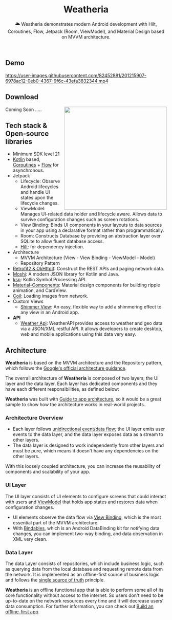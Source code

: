 <h1 align="center">Weatheria</h1>



<p align="center">  
🌥 Weatheria demonstrates modern Android development with Hilt, Coroutines, Flow, Jetpack (Room, ViewModel), and Material Design based on MVVM architecture.
</p>
</br>


## Demo
   https://user-images.githubusercontent.com/82452881/201215907-6978ac12-0eb0-4367-9f6c-43efa3832344.mp4
## Download
 Coming Soon .....
<img src="/previews/preview.gif" align="right" width="320"/>

## Tech stack & Open-source libraries
- Minimum SDK level 21
- [Kotlin](https://kotlinlang.org/) based, [Coroutines](https://github.com/Kotlin/kotlinx.coroutines) + [Flow](https://kotlin.github.io/kotlinx.coroutines/kotlinx-coroutines-core/kotlinx.coroutines.flow/) for asynchronous.
- Jetpack
  - Lifecycle: Observe Android lifecycles and handle UI states upon the lifecycle changes.
  - ViewModel: Manages UI-related data holder and lifecycle aware. Allows data to survive configuration changes such as screen rotations.
  - View Binding: Binds UI components in your layouts to data sources in your app using a declarative format rather than programmatically.
  - Room: Constructs Database by providing an abstraction layer over SQLite to allow fluent database access.
  - [Hilt](https://dagger.dev/hilt/): for dependency injection.
- Architecture
  - MVVM Architecture (View - View Binding - ViewModel - Model)
  - Repository Pattern
- [Retrofit2 & OkHttp3](https://github.com/square/retrofit): Construct the REST APIs and paging network data.
- [Moshi](https://github.com/square/moshi/): A modern JSON library for Kotlin and Java.
- [ksp](https://github.com/google/ksp): Kotlin Symbol Processing API.
- [Material-Components](https://github.com/material-components/material-components-android): Material design components for building ripple animation, and CardView.
- [Coil](https://github.com/coil-kt/coil): Loading images from network.
- Custom Views
  - [Shimmer View](https://github.com/facebook/shimmer-android): An easy, flexible way to add a shimmering effect to any view in an Android app.
- **API** 
  - [Weather Api](http://api.weatherapi.com/v1/): WeatherAPI provides access to weather and geo data via a JSON/XML restful API. It allows developers to create desktop, web and mobile applications using this data very easy.

## Architecture
**Weatheria** is based on the MVVM architecture and the Repository pattern, which follows the [Google's official architecture guidance](https://developer.android.com/topic/architecture).

The overrall architecture of **Weatheria** is composed of two layers; the UI layer and the data layer. Each layer has dedicated components and they have each different responsibilities, as defined below:

**Weatheria** was built with [Guide to app architecture](https://developer.android.com/topic/architecture), so it would be a great sample to show how the architecture works in real-world projects.


### Architecture Overview

- Each layer follows [unidirectional event/data flow](https://developer.android.com/topic/architecture/ui-layer#udf); the UI layer emits user events to the data layer, and the data layer exposes data as a stream to other layers.
- The data layer is designed to work independently from other layers and must be pure, which means it doesn't have any dependencies on the other layers.

With this loosely coupled architecture, you can increase the reusability of components and scalability of your app.

### UI Layer

The UI layer consists of UI elements to configure screens that could interact with users and [ViewModel](https://developer.android.com/topic/libraries/architecture/viewmodel) that holds app states and restores data when configuration changes.
- UI elements observe the data flow via [View Binding](https://developer.android.com/topic/libraries/view-binding), which is the most essential part of the MVVM architecture. 
- With [Bindables](https://github.com/skydoves/bindables), which is an Android DataBinding kit for notifying data changes, you can implement two-way binding, and data observation in XML very clean.

### Data Layer

The data Layer consists of repositories, which include business logic, such as querying data from the local database and requesting remote data from the network. It is implemented as an offline-first source of business logic and follows the [single source of truth](https://en.wikipedia.org/wiki/Single_source_of_truth) principle.<br>

**Weatheria** is an offline functional app that is able to perform some all of its core functionality without access to the internet. 
So users don't need to be up-to-date on the network resources every time and it will decrease users' data consumption. For further information, you can check out [Build an offline-first app](https://developer.android.com/topic/architecture/data-layer/offline-first).





